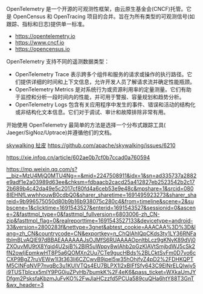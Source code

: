 OpenTelemetry 是一个开源的可观测性框架，由云原生基金会(CNCF)托管。它是 OpenCensus 和 OpenTracing 项目的合并。旨在为所有类型的可观测信号(如跟踪、指标和日志)提供单一标准。

- https://opentelemetry.io
- https://www.cncf.io
- https://opencensus.io



OpenTelemetry 支持不同的遥测数据类型：

- OpenTelemetry Trace 表示跨多个组件和服务的请求或操作的执行路径。它们提供详细的时间和上下文信息，允许开发人员了解请求流并确定性能瓶颈。
- OpenTelemetry Metrics 是对系统行为或资源利用率的定量测量。它们有助于监控和分析一段时间内的性能，并可用于警报、容量规划和趋势分析。
- OpenTelemetry Logs 包含有关应用程序中发生的事件、错误和活动的结构化或非结构化文本信息。它们对于调试、审计和故障排除非常有用。


开始使用 OpenTelemetry 最简单的方法是选择一个分布式跟踪工具( Jaeger/SigNoz/Uptrace)并遵循他们的文档。

[skywalking 扯皮](https://github.com/apache/skywalking/issues/7374#issuecomment-886676319)
https://github.com/apache/skywalking/issues/6210

https://xie.infoq.cn/article/602ae0b7cf0b7ccad0a760594

https://mp.weixin.qq.com/s?__biz=MzU4MjQ0MTU4Ng==&mid=2247508911&idx=1&sn=ad335737a2882e9adf1e2a03989d63ee&chksm=fdbaacb2cacd25a412827eb2523542b2c172b689b4c42da49e5c2017cf80fd4a6ceb53e9e48c&mpshare=1&srcid=0808IEHNfLwwhhouwB0cdbQ0&sharer_sharetime=1691495923273&sharer_shareid=9b996575050d80b9b16b938075c280c4&from=timeline&scene=2&subscene=1&clicktime=1691543527&enterid=1691543527&sessionid=0&ascene=2&fasttmpl_type=0&fasttmpl_fullversion=6803006-zh_CN-zip&fasttmpl_flag=0&realreporttime=1691543527133&devicetype=android-33&version=2800283f&nettype=3gnet&abtest_cookie=AAACAA%3D%3D&lang=zh_CN&countrycode=CN&exportkey=n_ChQIAhIQpCKds3ty1LY36RNFatblmBLvAQIE97dBBAEAAAAAAJsOJMfS6RUAAAAOpnltbLcz9gKNyK89dVj0ZXOuvMU9tX8Yqid4U2sjB%2BlR5uWppy8wlAhb2pGzKlAVtSmjbdWJ5cSk2fN2owIjEpmkwHT8P5a6QOMXn2Uu7CTe9gucHBds%2BLCktSvFm0D7vo6cCXP9BgZ7ruVEWw1I3t363li6CZCwvB9jpel5w35hOhjfvZ4pD2%2FDHKQPTM5CINFqNVP7nvqBc3u1KUIVTQs4EU7BLPX1l2xBIFfSfy643C9EINrELQlwjv5i9TUSTbIcxx5mIY9PG0iuZPvHb7bumkK%2F4eK6&pass_ticket=WXkaUmJYDfgm2PsksfaKbzmJuFvKO%2FwJlaHCzzfd5PCUa589cuQHa6htY88T3GnT&wx_header=3